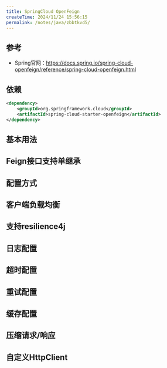 ```yaml
---
title: SpringCloud OpenFeign
createTime: 2024/11/24 15:56:15
permalink: /notes/java/zbbtkvd5/
---
```

## 参考

- Spring官网：https://docs.spring.io/spring-cloud-openfeign/reference/spring-cloud-openfeign.html

## 依赖

```xml
<dependency>
    <groupId>org.springframework.cloud</groupId>
    <artifactId>spring-cloud-starter-openfeign</artifactId>
</dependency>
```

## 基本用法



## Feign接口支持单继承



## 配置方式



## 客户端负载均衡



## 支持resilience4j



## 日志配置



## 超时配置



## 重试配置



## 缓存配置



## 压缩请求/响应



## 自定义HttpClient